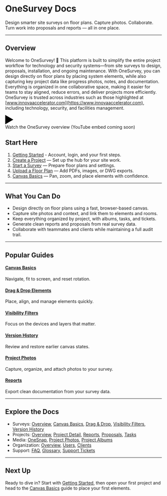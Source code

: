 # OneSurvey Docs

Design smarter site surveys on floor plans. Capture photos. Collaborate. Turn work into proposals and reports — all in one place.

---

## Overview

Welcome to OneSurvey! 🚀 This platform is built to simplify the entire project workflow for technology and security systems—from site surveys to design, proposals, installation, and ongoing maintenance. With OneSurvey, you can design directly on floor plans by placing system elements, while also capturing key project data like progress photos, notes, and documentation. Everything is organized in one collaborative space, making it easier for teams to stay aligned, reduce errors, and deliver projects more efficiently. OneSurvey is trusted across industries such as those highlighted at [www.innovaaccelerator.com](https://www.innovaaccelerator.com), including technology, security, and facilities management.

<div class="os-video">
  <a class="os-video-card" href="#" aria-label="Intro video placeholder">
    <div class="os-video-play" aria-hidden="true">
      <svg width="26" height="30" viewBox="0 0 26 30" xmlns="http://www.w3.org/2000/svg">
        <polygon points="0,0 26,15 0,30"></polygon>
      </svg>
    </div>
  </a>
  <div class="os-video-caption">Watch the OneSurvey overview (YouTube embed coming soon)</div>
</div>

## Start Here

1. [Getting Started](getting-started/creating-account.md) - Account, login, and your first steps.
2. [Create a Project](projects/create-project.md) — Set up the hub for your site work.
3. [Start a Survey](surveys/start-survey.md) — Prepare floor plans and settings.
4. [Upload a Floor Plan](surveys/upload-floor-plan.md) — Add PDFs, images, or DWG exports.
5. [Canvas Basics](surveys/canvas-basics.md) — Pan, zoom, and place elements with confidence.

---

## What You Can Do

- Design directly on floor plans using a fast, browser-based canvas.
- Capture site photos and context, and link them to elements and rooms.
- Keep everything organized by project, with albums, tasks, and tickets.
- Generate clean reports and proposals from real survey data.
- Collaborate with teammates and clients while maintaining a full audit trail.

---

## Popular Guides

<div class="os-grid">
  <div class="os-card">
    <h4><a href="surveys/canvas-basics.md">Canvas Basics</a></h4>
    <p>Navigate, fit to screen, and reset rotation.</p>
  </div>
  <div class="os-card">
    <h4><a href="surveys/drag-and-drop.md">Drag &amp; Drop Elements</a></h4>
    <p>Place, align, and manage elements quickly.</p>
  </div>
  <div class="os-card">
    <h4><a href="surveys/visibility-filters.md">Visibility Filters</a></h4>
    <p>Focus on the devices and layers that matter.</p>
  </div>
  <div class="os-card">
    <h4><a href="surveys/version-history.md">Version History</a></h4>
    <p>Review and restore earlier canvas states.</p>
  </div>
  <div class="os-card">
    <h4><a href="media/project-photos.md">Project Photos</a></h4>
    <p>Capture, organize, and attach photos to your survey.</p>
  </div>
  <div class="os-card">
    <h4><a href="projects/reports.md">Reports</a></h4>
    <p>Export clean documentation from your survey data.</p>
  </div>
</div>

---

## Explore the Docs

- Surveys: [Overview](surveys/index.md), [Canvas Basics](surveys/canvas-basics.md), [Drag &amp; Drop](surveys/drag-and-drop.md), [Visibility Filters](surveys/visibility-filters.md), [Version History](surveys/version-history.md)
- Projects: [Overview](projects/index.md), [Project Detail](projects/project-detail.md), [Reports](projects/reports.md), [Proposals](projects/proposals.md), [Tasks](projects/tasks.md)
- Media: [OneSnap](media/onesnap.md), [Project Photos](media/project-photos.md), [Project Albums](projects/project-albums.md)
- Organization: [Overview](organization/index.md), [Users](organization/users.md), [Clients](organization/clients.md)
- Support: [FAQ](support/faq.md), [Glossary](support/glossary.md), [Support Tickets](support/tickets.md)

---

## Next Up

Ready to dive in? Start with [Getting Started](getting-started/creating-account.md), then open your first project and head to the [Canvas Basics](surveys/canvas-basics.md) guide to place your first elements.
